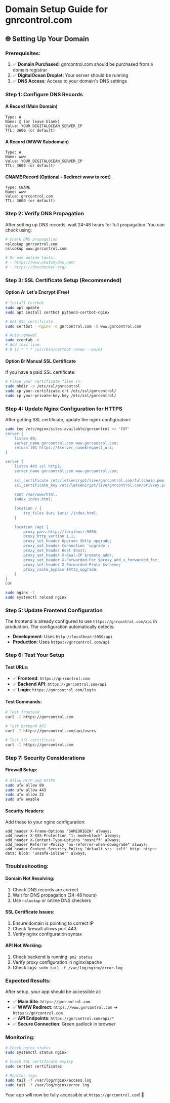 # Domain Setup Guide for gnrcontrol.com

## 🌐 Setting Up Your Domain

### **Prerequisites:**
1. ✅ **Domain Purchased**: gnrcontrol.com should be purchased from a domain registrar
2. ✅ **DigitalOcean Droplet**: Your server should be running
3. ✅ **DNS Access**: Access to your domain's DNS settings

### **Step 1: Configure DNS Records**

#### **A Record (Main Domain)**
```
Type: A
Name: @ (or leave blank)
Value: YOUR_DIGITALOCEAN_SERVER_IP
TTL: 3600 (or default)
```

#### **A Record (WWW Subdomain)**
```
Type: A
Name: www
Value: YOUR_DIGITALOCEAN_SERVER_IP
TTL: 3600 (or default)
```

#### **CNAME Record (Optional - Redirect www to root)**
```
Type: CNAME
Name: www
Value: gnrcontrol.com
TTL: 3600 (or default)
```

### **Step 2: Verify DNS Propagation**

After setting up DNS records, wait 24-48 hours for full propagation. You can check using:

```bash
# Check DNS propagation
nslookup gnrcontrol.com
nslookup www.gnrcontrol.com

# Or use online tools:
# - https://www.whatsmydns.net/
# - https://dnschecker.org/
```

### **Step 3: SSL Certificate Setup (Recommended)**

#### **Option A: Let's Encrypt (Free)**
```bash
# Install Certbot
sudo apt update
sudo apt install certbot python3-certbot-nginx

# Get SSL certificate
sudo certbot --nginx -d gnrcontrol.com -d www.gnrcontrol.com

# Auto-renewal
sudo crontab -e
# Add this line:
# 0 12 * * * /usr/bin/certbot renew --quiet
```

#### **Option B: Manual SSL Certificate**
If you have a paid SSL certificate:
```bash
# Place your certificate files in:
sudo mkdir -p /etc/ssl/gnrcontrol
sudo cp your-certificate.crt /etc/ssl/gnrcontrol/
sudo cp your-private-key.key /etc/ssl/gnrcontrol/
```

### **Step 4: Update Nginx Configuration for HTTPS**

After getting SSL certificate, update the nginx configuration:

```bash
sudo tee /etc/nginx/sites-available/gnrcontrol << 'EOF'
server {
    listen 80;
    server_name gnrcontrol.com www.gnrcontrol.com;
    return 301 https://$server_name$request_uri;
}

server {
    listen 443 ssl http2;
    server_name gnrcontrol.com www.gnrcontrol.com;
    
    ssl_certificate /etc/letsencrypt/live/gnrcontrol.com/fullchain.pem;
    ssl_certificate_key /etc/letsencrypt/live/gnrcontrol.com/privkey.pem;
    
    root /var/www/html;
    index index.html;

    location / {
        try_files $uri $uri/ /index.html;
    }

    location /api {
        proxy_pass http://localhost:5050;
        proxy_http_version 1.1;
        proxy_set_header Upgrade $http_upgrade;
        proxy_set_header Connection 'upgrade';
        proxy_set_header Host $host;
        proxy_set_header X-Real-IP $remote_addr;
        proxy_set_header X-Forwarded-For $proxy_add_x_forwarded_for;
        proxy_set_header X-Forwarded-Proto $scheme;
        proxy_cache_bypass $http_upgrade;
    }
}
EOF

sudo nginx -t
sudo systemctl reload nginx
```

### **Step 5: Update Frontend Configuration**

The frontend is already configured to use `https://gnrcontrol.com/api` in production. The configuration automatically detects:

- **Development**: Uses `http://localhost:5050/api`
- **Production**: Uses `https://gnrcontrol.com/api`

### **Step 6: Test Your Setup**

#### **Test URLs:**
- ✅ **Frontend**: `https://gnrcontrol.com`
- ✅ **Backend API**: `https://gnrcontrol.com/api`
- ✅ **Login**: `https://gnrcontrol.com/login`

#### **Test Commands:**
```bash
# Test frontend
curl -I https://gnrcontrol.com

# Test backend API
curl -I https://gnrcontrol.com/api/users

# Test SSL certificate
curl -I https://gnrcontrol.com
```

### **Step 7: Security Considerations**

#### **Firewall Setup:**
```bash
# Allow HTTP and HTTPS
sudo ufw allow 80
sudo ufw allow 443
sudo ufw allow 22
sudo ufw enable
```

#### **Security Headers:**
Add these to your nginx configuration:
```nginx
add_header X-Frame-Options "SAMEORIGIN" always;
add_header X-XSS-Protection "1; mode=block" always;
add_header X-Content-Type-Options "nosniff" always;
add_header Referrer-Policy "no-referrer-when-downgrade" always;
add_header Content-Security-Policy "default-src 'self' http: https: data: blob: 'unsafe-inline'" always;
```

### **Troubleshooting:**

#### **Domain Not Resolving:**
1. Check DNS records are correct
2. Wait for DNS propagation (24-48 hours)
3. Use `nslookup` or online DNS checkers

#### **SSL Certificate Issues:**
1. Ensure domain is pointing to correct IP
2. Check firewall allows port 443
3. Verify nginx configuration syntax

#### **API Not Working:**
1. Check backend is running: `pm2 status`
2. Verify proxy configuration in nginx/apache
3. Check logs: `sudo tail -f /var/log/nginx/error.log`

### **Expected Results:**

After setup, your app should be accessible at:
- ✅ **Main Site**: `https://gnrcontrol.com`
- ✅ **WWW Redirect**: `https://www.gnrcontrol.com` → `https://gnrcontrol.com`
- ✅ **API Endpoints**: `https://gnrcontrol.com/api/*`
- ✅ **Secure Connection**: Green padlock in browser

### **Monitoring:**

```bash
# Check nginx status
sudo systemctl status nginx

# Check SSL certificate expiry
sudo certbot certificates

# Monitor logs
sudo tail -f /var/log/nginx/access.log
sudo tail -f /var/log/nginx/error.log
```

Your app will now be fully accessible at `https://gnrcontrol.com`! 🚀 